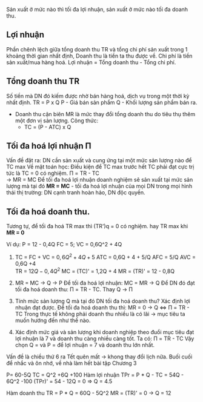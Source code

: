 Sản xuất ở mức nào thì tối đa lợi nhuận, sản xuất ở mức nào tối đa doanh thu.
## Lợi nhuận
Phần chênh lệch giữa tổng doanh thu TR và tổng chi phí sản xuất trong 1 khoảng thời gian nhất định,
	Doanh thu là tiền ta thu được về.
	Chi phí là tiền sản xuất/mua hàng hoá.
Lợi nhuận = Tổng doanh thu - Tổng chi phí.
## Tổng doanh thu TR
Số tiền mà DN đó kiếm được nhờ bán hàng hoá, dịch vụ trong một thời kỳ nhất định.
TR = P x Q
	P - Giá bán sản phẩm
	Q - Khối lượng sản phẩm bán ra.
- Doanh thu cận biên MR  là mức thay đổi tổng doanh thu do tiêu thụ thêm một đơn vị sản lượng.
  Công thức: 
	- TC = (P - ATC) x Q
## Tối đa hoá lợi nhuận Π 
Vấn đề đặt ra: DN cần sản xuất và cung ứng tại một mức sản lượng nào để TC max
Về mặt toán học: Điều kiện để TC max trước hết TC phải đạt cực trị tức là TC = 0 có nghiệm.
	Π = TR - TC  
	-> MR = MC
	Để tối đa hoá lợi nhuận doanh nghiệm sẽ sản xuất tại mức sản lượng mà tại đó **MR = MC** - tối đa hoá lợi nhuận của mọi DN trong mọi hình thái thị trường: DN cạnh tranh hoàn hảo, DN độc quyền.
## Tối đa hoá doanh thu.
Tương tự, để tối đa hoá TR max thì (TR')q = 0 có nghiệm.
hay TR max khi **MR = 0**

Ví dụ:
P = 12 - 0,4Q
FC = 5; VC = 0,6Q^2 + 4Q
1. TC = FC + VC = $0,6Q^2+4Q+5$ 
   ATC = 0,6Q + 4 + 5/Q
   AFC = 5/Q
   AVC = 0,6Q +4  
   TR = $12Q - 0,4Q^2$ 
   MC = (TC)' = 1,2Q + 4
   MR = (TR)' = 12 - 0,8Q
   
2. MR = MC -> Q -> P 
	Để tối đa hoá lợi nhuận: MC = MR -> Q
	Để DN đó đạt tối đa hoá doanh thu: Π = TR - TC. Thay Q -> Π   

3. Tính mức sản lượng Q mà tại đó DN tối đa hoá doanh thu? Xác định lợi nhuận đạt được.
   Để tối đa hoá doanh thu thì: MR = 0 -> Q <=> Π = TR - TC
   Trong thực tế không phải doanh thu nhiều là có lãi -> mục tiêu ta muốn hướng đến như thế nào.
4. Xác định mức giá và sản lượng khi doanh nghiệp theo đuổi mục tiêu đạt lợi nhuận là 7 và doanh thu càng nhiều càng tốt.
   Ta có: Π = TR - TC
Vậy chọn Q = và P = để lợi nhuận = 7 và doanh thu lớn nhất.

Vấn đề là chiều thứ 6 ra Tết quên mất -> khong thay đổi lịch nữa.
Buối cuối để nhắc và ôn nhớ, về nhà làm hết bài tập Chương 3


P= 60-5Q TC = Q^2 +6Q +100
Hàm lợi nhuận TPr = P * Q - TC = 54Q - 6Q^2 -100
(TPr)' = 54 - 12Q = 0 => Q = 4.5

Hàm doanh thu TR = P * Q = 60Q - 5Q^2
MR = (TR)' = 0 -> Q = 12 
